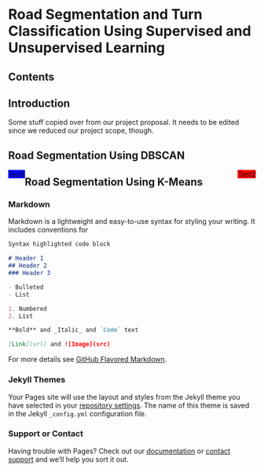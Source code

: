 # Road Segmentation and Turn Classification Using Supervised and Unsupervised Learning

## Contents

## Introduction
Some stuff copied over from our project proposal. It needs to be edited since we reduced our project scope, though.

## Road Segmentation Using DBSCAN
<div>
  <div style="background-color: blue; float: left">Test1</div>
  <div style="background-color: red; float: right">Test2</div>
</div>

## Road Segmentation Using K-Means

### Markdown

Markdown is a lightweight and easy-to-use syntax for styling your writing. It includes conventions for

```markdown
Syntax highlighted code block

# Header 1
## Header 2
### Header 3

- Bulleted
- List

1. Numbered
2. List

**Bold** and _Italic_ and `Code` text

[Link](url) and ![Image](src)
```

For more details see [GitHub Flavored Markdown](https://guides.github.com/features/mastering-markdown/).

### Jekyll Themes

Your Pages site will use the layout and styles from the Jekyll theme you have selected in your [repository settings](https://github.com/mlsu2020/mlsu2020.github.io/settings). The name of this theme is saved in the Jekyll `_config.yml` configuration file.

### Support or Contact

Having trouble with Pages? Check out our [documentation](https://help.github.com/categories/github-pages-basics/) or [contact support](https://github.com/contact) and we’ll help you sort it out.
